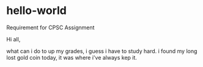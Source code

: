 # hello-world
Requirement for CPSC Assignment

Hi all,

what can i do to up my grades, i guess i have to study hard.
i found my long lost gold coin today, it was where i've always kep it.

